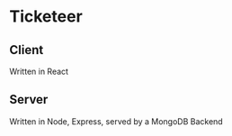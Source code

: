 # Ticketeer

## Client

Written in React

## Server

Written in Node, Express, served by a MongoDB Backend
